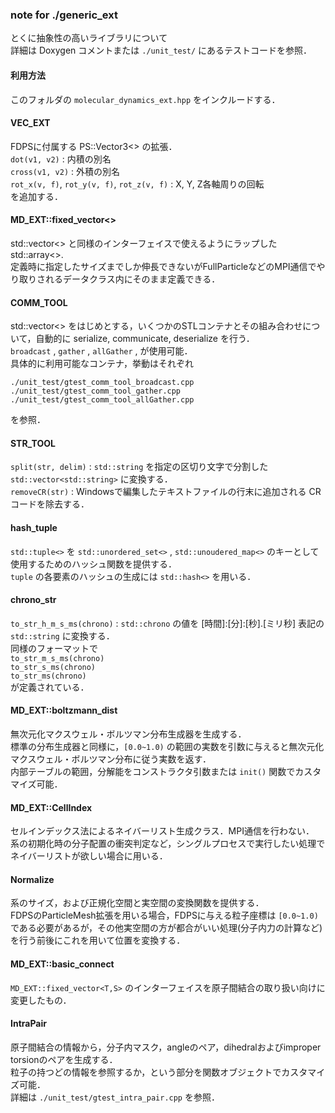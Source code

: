 ### note for ./generic_ext

とくに抽象性の高いライブラリについて  
詳細は Doxygen コメントまたは `./unit_test/` にあるテストコードを参照．

#### 利用方法
このフォルダの `molecular_dynamics_ext.hpp` をインクルードする．

#### VEC_EXT
FDPSに付属する PS::Vector3<> の拡張．  
`dot(v1, v2)` : 内積の別名  
`cross(v1, v2)` : 外積の別名  
`rot_x(v, f)`, `rot_y(v, f)`, `rot_z(v, f)` : X, Y, Z各軸周りの回転  
を追加する．

#### MD_EXT::fixed_vector<>
std::vector<> と同様のインターフェイスで使えるようにラップした std::array<>.  
定義時に指定したサイズまでしか伸長できないがFullParticleなどのMPI通信でやり取りされるデータクラス内にそのまま定義できる．  

#### COMM_TOOL
std::vector<> をはじめとする，いくつかのSTLコンテナとその組み合わせについて，自動的に serialize, communicate, deserialize を行う．  
`broadcast` , `gather` , `allGather` , が使用可能．  
具体的に利用可能なコンテナ，挙動はそれぞれ  
```
./unit_test/gtest_comm_tool_broadcast.cpp
./unit_test/gtest_comm_tool_gather.cpp
./unit_test/gtest_comm_tool_allGather.cpp
```
を参照．

#### STR_TOOL
`split(str, delim)` : `std::string` を指定の区切り文字で分割した `std::vector<std::string>` に変換する．  
`removeCR(str)` : Windowsで編集したテキストファイルの行末に追加される CR コードを除去する．

#### hash_tuple
`std::tuple<>` を `std::unordered_set<>` , `std::unoudered_map<>` のキーとして使用するためのハッシュ関数を提供する．  
`tuple` の各要素のハッシュの生成には `std::hash<>` を用いる．

#### chrono_str
`to_str_h_m_s_ms(chrono)` : `std::chrono` の値を [時間]:[分]:[秒].[ミリ秒] 表記の `std::string` に変換する．  
同様のフォーマットで  
`to_str_m_s_ms(chrono)`  
`to_str_s_ms(chrono)`  
`to_str_ms(chrono)`  
が定義されている．

#### MD_EXT::boltzmann_dist
無次元化マクスウェル・ボルツマン分布生成器を生成する．  
標準の分布生成器と同様に，`[0.0~1.0)` の範囲の実数を引数に与えると無次元化マクスウェル・ボルツマン分布に従う実数を返す．  
内部テーブルの範囲，分解能をコンストラクタ引数または `init()` 関数でカスタマイズ可能．

#### MD_EXT::CellIndex
セルインデックス法によるネイバーリスト生成クラス．MPI通信を行わない．  
系の初期化時の分子配置の衝突判定など，シングルプロセスで実行したい処理でネイバーリストが欲しい場合に用いる．  

#### Normalize
系のサイズ，および正規化空間と実空間の変換関数を提供する．  
FDPSのParticleMesh拡張を用いる場合，FDPSに与える粒子座標は `[0.0~1.0)` である必要があるが，その他実空間の方が都合がいい処理(分子内力の計算など)を行う前後にこれを用いて位置を変換する．

#### MD_EXT::basic_connect
`MD_EXT::fixed_vector<T,S>` のインターフェイスを原子間結合の取り扱い向けに変更したもの．

#### IntraPair
原子間結合の情報から，分子内マスク，angleのペア，dihedralおよびimproper torsionのペアを生成する．  
粒子の持つどの情報を参照するか，という部分を関数オブジェクトでカスタマイズ可能．  
詳細は `./unit_test/gtest_intra_pair.cpp` を参照．
